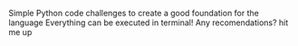 Simple Python code challenges to create a good foundation for the language 
Everything can be executed in terminal!
Any recomendations? hit me up 
